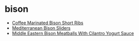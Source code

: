 # bison

 * [Coffee Marinated Bison Short Ribs](index/c/coffee-marinated-bison-short-ribs-241342.json)
 * [Mediterranean Bison Sliders](index/m/mediterranean-bison-sliders-51219210.json)
 * [Middle Eastern Bison Meatballs With Cilantro Yogurt Sauce](index/m/middle-eastern-bison-meatballs-with-cilantro-yogurt-sauce-241339.json)
